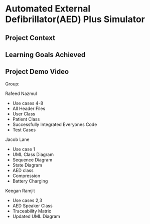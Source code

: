 # Automated External Defibrillator(AED) Plus Simulator

## Project Context

## Learning Goals Achieved

## Project Demo Video

Group:

Rafeed Nazmul
- Use cases 4-8
- All Header Files
- User Class
- Patient Class
- Successfully Integrated Everyones Code
- Test Cases
  
Jacob Lane
- Use case 1
- UML Class Diagram
- Sequence Diagram
- State Diagram
- AED class
- Compression
- Battery Charging
  
Keegan Ramjit
- Use cases 2,3
- AED Speaker Class
- Traceability Matrix
- Updated UML Diagram
  



